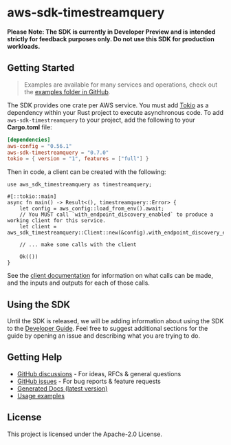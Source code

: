 # aws-sdk-timestreamquery

**Please Note: The SDK is currently in Developer Preview and is intended strictly for
feedback purposes only. Do not use this SDK for production workloads.**

## Getting Started

> Examples are available for many services and operations, check out the
> [examples folder in GitHub](https://github.com/awslabs/aws-sdk-rust/tree/main/examples).

The SDK provides one crate per AWS service. You must add [Tokio](https://crates.io/crates/tokio)
as a dependency within your Rust project to execute asynchronous code. To add `aws-sdk-timestreamquery` to
your project, add the following to your **Cargo.toml** file:

```toml
[dependencies]
aws-config = "0.56.1"
aws-sdk-timestreamquery = "0.7.0"
tokio = { version = "1", features = ["full"] }
```

Then in code, a client can be created with the following:

```rust,no_run
use aws_sdk_timestreamquery as timestreamquery;

#[::tokio::main]
async fn main() -> Result<(), timestreamquery::Error> {
    let config = aws_config::load_from_env().await;
    // You MUST call `with_endpoint_discovery_enabled` to produce a working client for this service.
    let client = aws_sdk_timestreamquery::Client::new(&config).with_endpoint_discovery_enabled().await;

    // ... make some calls with the client

    Ok(())
}
```

See the [client documentation](https://docs.rs/aws-sdk-timestreamquery/latest/aws_sdk_timestreamquery/client/struct.Client.html)
for information on what calls can be made, and the inputs and outputs for each of those calls.

## Using the SDK

Until the SDK is released, we will be adding information about using the SDK to the
[Developer Guide](https://docs.aws.amazon.com/sdk-for-rust/latest/dg/welcome.html). Feel free to suggest
additional sections for the guide by opening an issue and describing what you are trying to do.

## Getting Help

* [GitHub discussions](https://github.com/awslabs/aws-sdk-rust/discussions) - For ideas, RFCs & general questions
* [GitHub issues](https://github.com/awslabs/aws-sdk-rust/issues/new/choose) - For bug reports & feature requests
* [Generated Docs (latest version)](https://awslabs.github.io/aws-sdk-rust/)
* [Usage examples](https://github.com/awslabs/aws-sdk-rust/tree/main/examples)

## License

This project is licensed under the Apache-2.0 License.

